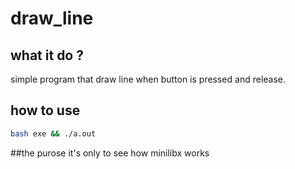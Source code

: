 # draw_line

## what it do ?
simple program that draw line when button is pressed and release.

## how to use
```bash
bash exe && ./a.out
```

##the purose
it's only to see how minilibx works
